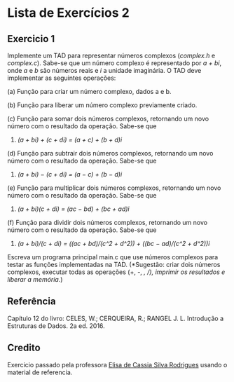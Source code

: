 # Lista de Exercícios 2

## Exercicio 1
Implemente um TAD para representar números complexos (*complex.h* e *complex.c*). Sabe-se
que um número complexo é representado por *a + bi*, onde *a* e *b* são números reais e *i* a unidade
imaginária. O TAD deve implementar as seguintes operações:

(a) Função para criar um número complexo, dados a e b.

(b) Função para liberar um número complexo previamente criado.

(c) Função para somar dois números complexos, retornando um novo número com o resultado da operação. Sabe-se que

1. *(a + bi) + (c + di) = (a + c) + (b + d)i*

(d) Função para subtrair dois números complexos, retornando um novo número com o resultado da operação. Sabe-se que

1. *(a + bi) − (c + di) = (a − c) + (b − d)i*

(e) Função para multiplicar dois números complexos, retornando um novo número com o resultado da operação. Sabe-se que

1. *(a + bi)(c + di) = (ac − bd) + (bc + ad)i*

(f) Função para dividir dois números complexos, retornando um novo número com o resultado da operação. Sabe-se que

1. *(a + bi)/(c + di) = ((ac + bd)/(c^2 + d^2)) + ((bc − ad)/(c^2 + d^2))i*

Escreva um programa principal main.c que use números complexos para testar as funções
implementadas na TAD. (*Sugestão: criar dois números complexos, executar todas as operações (+, -, *, /), imprimir os resultados e liberar a memória.*)

## Referência
Capítulo 12 do livro: CELES, W.; CERQUEIRA, R.; RANGEL J. L. Introdução a Estruturas de Dados. 2a ed. 2016.
## Credito
Exercicio passado pela professora [Elisa de Cassia Silva Rodrigues](https://github.com/elisa-rodrigues) usando o material de referencia. 